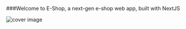 ###Welcome to E-Shop, a next-gen e-shop web app, built with NextJS

<img src="https://i.imgur.com/d7pzEq6.png" alt="cover image" />
